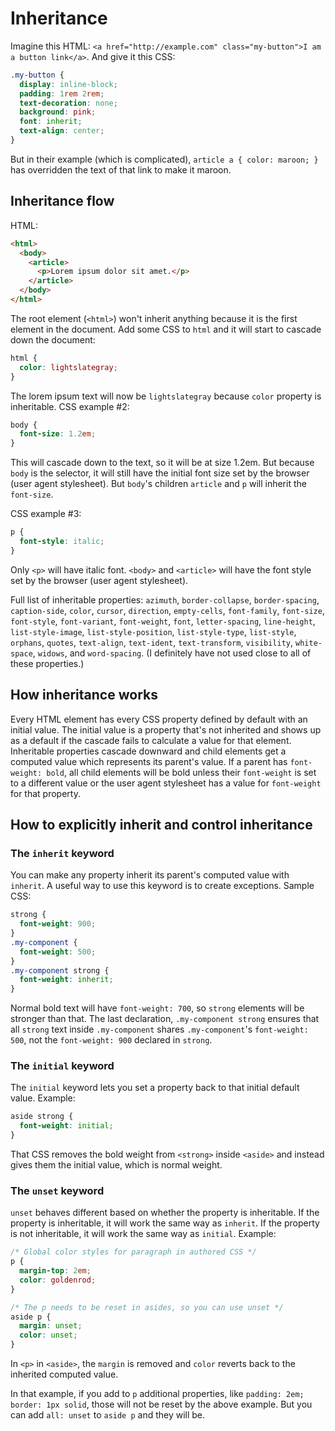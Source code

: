 # Inheritance

Imagine this HTML: `<a href="http://example.com" class="my-button">I am a button link</a>`. And give it this CSS:

```CSS
.my-button {
  display: inline-block;
  padding: 1rem 2rem;
  text-decoration: none;
  background: pink;
  font: inherit;
  text-align: center;
}
```

But in their example (which is complicated), `article a { color: maroon; }` has overridden the text of that link to make it maroon.

## Inheritance flow

HTML:

```HTML
<html>
  <body>
    <article>
      <p>Lorem ipsum dolor sit amet.</p>
    </article>
  </body>
</html>
```

The root element (`<html>`) won't inherit anything because it is the first element in the document. Add some CSS to `html` and it will start to cascade down the document:

```CSS
html {
  color: lightslategray;
}
```

The lorem ipsum text will now be `lightslategray` because `color` property is inheritable. CSS example #2:

```CSS
body {
  font-size: 1.2em;
}
```

This will cascade down to the text, so it will be at size 1.2em. But because `body` is the selector, it will still have the initial font size set by the browser (user agent stylesheet). But `body`'s children `article` and `p` will inherit the `font-size`.

CSS example #3:

```CSS
p {
  font-style: italic;
}
```

Only `<p>` will have italic font. `<body>` and `<article>` will have the font style set by the browser (user agent stylesheet).

Full list of inheritable properties: `azimuth`, `border-collapse`, `border-spacing`, `caption-side`, `color`, `cursor`, `direction`, `empty-cells`, `font-family`, `font-size`, `font-style`, `font-variant`, `font-weight`, `font`, `letter-spacing`, `line-height`, `list-style-image`, `list-style-position`, `list-style-type`, `list-style`, `orphans`, `quotes`, `text-align`, `text-ident`, `text-transform`, `visibility`, `white-space`, `widows`, and `word-spacing`. (I definitely have not used close to all of these properties.)

## How inheritance works

Every HTML element has every CSS property defined by default with an initial value. The initial value is a property that's not inherited and shows up as a default if the cascade fails to calculate a value for that element. Inheritable properties cascade downward and child elements get a computed value which represents its parent's value. If a parent has `font-weight: bold`, all child elements will be bold unless their `font-weight` is set to a different value or the user agent stylesheet has a value for `font-weight` for that property.

## How to explicitly inherit and control inheritance

### The `inherit` keyword

You can make any property inherit its parent's computed value with `inherit`. A useful way to use this keyword is to create exceptions. Sample CSS:

```CSS
strong {
  font-weight: 900;
}
.my-component {
  font-weight: 500;
}
.my-component strong {
  font-weight: inherit;
}
```

Normal bold text will have `font-weight: 700`, so `strong` elements will be stronger than that. The last declaration, `.my-component strong` ensures that all `strong` text inside `.my-component` shares `.my-component`'s `font-weight: 500`, not the `font-weight: 900` declared in `strong`.

### The `initial` keyword

The `initial` keyword lets you set a property back to that initial default value. Example:

```CSS
aside strong {
  font-weight: initial;
}
```

That CSS removes the bold weight from `<strong>` inside `<aside>` and instead gives them the initial value, which is normal weight.

### The `unset` keyword

`unset` behaves different based on whether the property is inheritable. If the property is inheritable, it will work the same way as `inherit`. If the property is not inheritable, it will work the same way as `initial`. Example:

```CSS
/* Global color styles for paragraph in authored CSS */
p {
  margin-top: 2em;
  color: goldenrod;
}

/* The p needs to be reset in asides, so you can use unset */
aside p {
  margin: unset;
  color: unset;
}
```

In `<p>` in `<aside>`, the `margin` is removed and `color` reverts back to the inherited computed value.

In that example, if you add to `p` additional properties, like `padding: 2em; border: 1px solid`, those will not be reset by the above example. But you can add `all: unset` to `aside p` and they will be.
